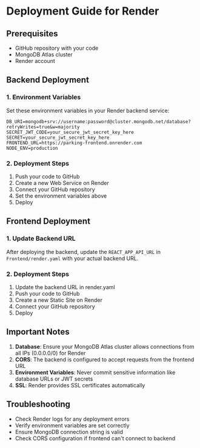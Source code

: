 # Deployment Guide for Render

## Prerequisites
- GitHub repository with your code
- MongoDB Atlas cluster
- Render account

## Backend Deployment

### 1. Environment Variables
Set these environment variables in your Render backend service:

```
DB_URI=mongodb+srv://username:password@cluster.mongodb.net/database?retryWrites=true&w=majority
SECRET_JWT_CODE=your_secure_jwt_secret_key_here
SECRET=your_secure_jwt_secret_key_here
FRONTEND_URL=https://parking-frontend.onrender.com
NODE_ENV=production
```

### 2. Deployment Steps
1. Push your code to GitHub
2. Create a new Web Service on Render
3. Connect your GitHub repository
4. Set the environment variables above
5. Deploy

## Frontend Deployment

### 1. Update Backend URL
After deploying the backend, update the `REACT_APP_API_URL` in `Frontend/render.yaml` with your actual backend URL.

### 2. Deployment Steps
1. Update the backend URL in render.yaml
2. Push your code to GitHub
3. Create a new Static Site on Render
4. Connect your GitHub repository
5. Deploy

## Important Notes

1. **Database**: Ensure your MongoDB Atlas cluster allows connections from all IPs (0.0.0.0/0) for Render
2. **CORS**: The backend is configured to accept requests from the frontend URL
3. **Environment Variables**: Never commit sensitive information like database URLs or JWT secrets
4. **SSL**: Render provides SSL certificates automatically

## Troubleshooting

- Check Render logs for any deployment errors
- Verify environment variables are set correctly
- Ensure MongoDB connection string is valid
- Check CORS configuration if frontend can't connect to backend 